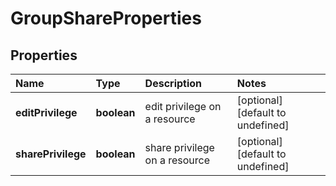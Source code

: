 # GroupShareProperties

## Properties

| Name | Type | Description | Notes |
| :--- | :--- | :--- | :--- |
| **editPrivilege** | **boolean** | edit privilege on a resource | \[optional\] \[default to undefined\] |
| **sharePrivilege** | **boolean** | share privilege on a resource | \[optional\] \[default to undefined\] |

